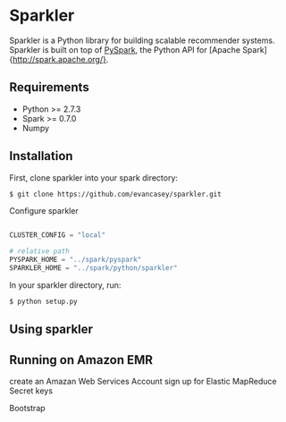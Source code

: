 Sparkler
===========

Sparkler is a Python library for building scalable recommender systems. Sparkler is built on top of [PySpark](http://spark.apache.org/docs/0.9.0/python-programming-guide.html), the Python API for [Apache Spark]{http://spark.apache.org/}.

Requirements
------------

* Python >= 2.7.3
* Spark >= 0.7.0
* Numpy

Installation
------------

First, clone sparkler into your spark directory:

```bash
$ git clone https://github.com/evancasey/sparkler.git
```

Configure sparkler
```python

CLUSTER_CONFIG = "local"

# relative path
PYSPARK_HOME = "../spark/pyspark"
SPARKLER_HOME = "../spark/python/sparkler"
```

In your sparkler directory, run:
```bash
$ python setup.py
```



Using sparkler
--------------




Running on Amazon EMR
---------------------

create an Amazan Web Services Account
sign up for Elastic MapReduce
Secret keys

Bootstrap



